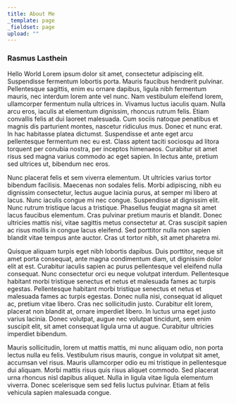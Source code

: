 ```yaml
---
title: About Me
_template: page
_fieldset: page
upload: ""
---
```

### Rasmus Lasthein

Hello World
Lorem ipsum dolor sit amet, consectetur adipiscing elit. Suspendisse fermentum lobortis porta. Mauris faucibus hendrerit pulvinar. Pellentesque sagittis, enim eu ornare dapibus, ligula nibh fermentum mauris, nec interdum lorem ante vel nunc. Nam vestibulum eleifend lorem, ullamcorper fermentum nulla ultrices in. Vivamus luctus iaculis quam. Nulla arcu eros, iaculis at elementum dignissim, rhoncus rutrum felis. Etiam convallis felis at dui laoreet malesuada. Cum sociis natoque penatibus et magnis dis parturient montes, nascetur ridiculus mus. Donec et nunc erat. In hac habitasse platea dictumst. Suspendisse et ante eget arcu pellentesque fermentum nec eu est. Class aptent taciti sociosqu ad litora torquent per conubia nostra, per inceptos himenaeos. Curabitur sit amet risus sed magna varius commodo ac eget sapien. In lectus ante, pretium sed ultrices ut, bibendum nec eros.

Nunc placerat felis et sem viverra elementum. Ut ultricies varius tortor bibendum facilisis. Maecenas non sodales felis. Morbi adipiscing, nibh eu dignissim consectetur, lectus augue lacinia purus, at semper mi libero at lacus. Nunc iaculis congue mi nec congue. Suspendisse at dignissim elit. Nunc rutrum tristique lacus a tristique. Phasellus feugiat magna sit amet lacus faucibus elementum. Cras pulvinar pretium mauris et blandit. Donec ultricies mattis nisi, vitae sagittis metus consectetur at. Cras suscipit sapien ac risus mollis in congue lacus eleifend. Sed porttitor nulla non sapien blandit vitae tempus ante auctor. Cras ut tortor nibh, sit amet pharetra mi.

Quisque aliquam turpis eget nibh lobortis dapibus. Duis porttitor, neque sit amet porta consequat, ante magna condimentum diam, ut dignissim dolor elit at est. Curabitur iaculis sapien ac purus pellentesque vel eleifend nulla consequat. Nunc consectetur orci eu neque volutpat interdum. Pellentesque habitant morbi tristique senectus et netus et malesuada fames ac turpis egestas. Pellentesque habitant morbi tristique senectus et netus et malesuada fames ac turpis egestas. Donec nulla nisi, consequat id aliquet ac, pretium vitae libero. Cras nec sollicitudin justo. Curabitur elit lorem, placerat non blandit at, ornare imperdiet libero. In luctus urna eget justo varius lacinia. Donec volutpat, augue nec volutpat tincidunt, sem enim suscipit elit, sit amet consequat ligula urna ut augue. Curabitur ultricies imperdiet bibendum.

Mauris sollicitudin, lorem ut mattis mattis, mi nunc aliquam odio, non porta lectus nulla eu felis. Vestibulum risus mauris, congue in volutpat sit amet, accumsan vel risus. Mauris ullamcorper odio eu mi tristique in pellentesque dui aliquam. Morbi mattis risus quis risus aliquet commodo. Sed placerat urna rhoncus nisl dapibus aliquet. Nulla in ligula vitae ligula elementum viverra. Donec scelerisque sem sed felis luctus pulvinar. Etiam at felis vehicula sapien malesuada congue.